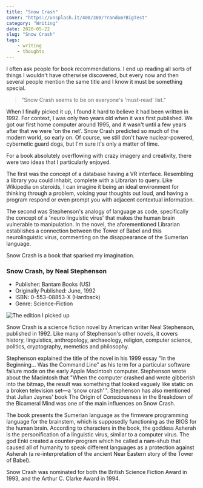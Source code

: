 ```yaml
---
title: "Snow Crash"
cover: "https://unsplash.it/400/300/?random?BigTest"
category: "Writing"
date: 2020-05-22
slug: "Snow Crash"
tags:
    - writing
    - thoughts
---
```



I often ask people for book recommendations. I end up reading all sorts of things I wouldn't have otherwise discovered, but every now and then several people mention the same title and I know it must be something special.

<blockquote>"Snow Crash seems to be on everyone's 'must-read' list."</blockquote>

When I finally picked it up, I found it hard to believe it had been written in 1992. For context, I was only two years old when it was first published. We got our first home computer around 1995, and it wasn't until a few years after that we were 'on the net'. Snow Crash predicted so much of the modern world, so early on. Of course, we still don't have nuclear-powered, cybernetic guard dogs, but I'm sure it's only a matter of time.

For a book absolutely overflowing with crazy imagery and creativity, there were two ideas that I particularly enjoyed.

The first was the concept of a database having a VR interface. Resembling a library you could inhabit, complete with a Librarian to query. Like Wikipedia on steroids, I can imagine it being an ideal environment for thinking through a problem, voicing your thoughts out loud, and having a program respond or even prompt you with adjacent contextual information.

The second was Stephenson's analogy of language as code, specifically the concept of a 'neuro linguistic virus' that makes the human brain vulnerable to manipulation. In the novel, the aforementioned Librarian establishes a connection between the Tower of Babel and this neurolinguistic virus, commenting on the disappearance of the Sumerian language.

Snow Crash is a book that sparked my imagination.

<div class="book-info">
    <div class="left">
        <h3>Snow Crash, by Neal Stephenson</h3>
        <ul>
            <li>Publisher: Bantam Books (US)</li>
            <li>Originally Published: June, 1992</li>
            <li>ISBN: 0-553-08853-X (Hardback)</li>
            <li>Genre: Science-Fiction</li>
        </ul>
    </div>
    <img class="cover" src="/Cover_Original_Snow_Crash.jpg" alt="The edition I picked up" />
</div>

Snow Crash is a science fiction novel by American writer Neal Stephenson, published in 1992. Like many of Stephenson's other novels, it covers history, linguistics, anthropology, archaeology, religion, computer science, politics, cryptography, memetics and philosophy.

Stephenson explained the title of the novel in his 1999 essay "In the Beginning... Was the Command Line" as his term for a particular software failure mode on the early Apple Macintosh computer. Stephenson wrote about the Macintosh that "When the computer crashed and wrote gibberish into the bitmap, the result was something that looked vaguely like static on a broken television set—a 'snow crash' ". Stephenson has also mentioned that Julian Jaynes' book The Origin of Consciousness in the Breakdown of the Bicameral Mind was one of the main influences on Snow Crash.

The book presents the Sumerian language as the firmware programming language for the brainstem, which is supposedly functioning as the BIOS for the human brain. According to characters in the book, the goddess Asherah is the personification of a linguistic virus, similar to a computer virus. The god Enki created a counter-program which he called a nam-shub that caused all of humanity to speak different languages as a protection against Asherah (a re-interpretation of the ancient Near Eastern story of the Tower of Babel).

Snow Crash was nominated for both the British Science Fiction Award in 1993, and the Arthur C. Clarke Award in 1994.